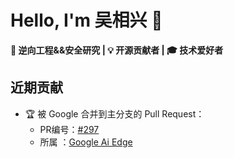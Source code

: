 # Hello, I'm 吴相兴 👋

**🚀 逆向工程&&安全研究 | 💡 开源贡献者 | 🎓 技术爱好者**

## 近期贡献

- 🏆 被 Google 合并到主分支的 Pull Request：
  - PR编号：[#297](https://github.com/google-ai-edge/mediapipe-samples/pull/297)
  - 所属  ：[Google Ai Edge](https://github.com/google-ai-edge)
